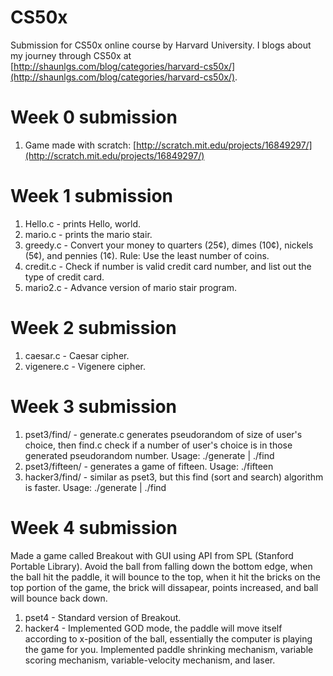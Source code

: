 CS50x
=====

Submission for CS50x online course by Harvard University. I blogs about my journey through CS50x at [http://shaunlgs.com/blog/categories/harvard-cs50x/](http://shaunlgs.com/blog/categories/harvard-cs50x/).

Week 0 submission
=================
1. Game made with scratch: [http://scratch.mit.edu/projects/16849297/](http://scratch.mit.edu/projects/16849297/)

Week 1 submission
=================
1. Hello.c - prints Hello, world.<br>
2. mario.c - prints the mario stair.<br>
3. greedy.c - Convert your money to quarters (25¢), dimes (10¢), nickels (5¢), and pennies (1¢). Rule: Use the least number of coins.<br>
4. credit.c - Check if number is valid credit card number, and list out the type of credit card.<br>
5. mario2.c - Advance version of mario stair program.<br>

Week 2 submission
=================
1. caesar.c - Caesar cipher.<br>
2. vigenere.c - Vigenere cipher.<br>

Week 3 submission
=================
1. pset3/find/ - generate.c generates pseudorandom of size of user's choice, then find.c check if a number of user's choice is in those generated pseudorandom number. Usage: ./generate <size> <seed> | ./find <value><br>
2. pset3/fifteen/ - generates a game of fifteen. Usage: ./fifteen <size of board><br>
3. hacker3/find/ - similar as pset3, but this find (sort and search) algorithm is faster. Usage: ./generate <size> <seed> | ./find <value><br>

Week 4 submission
=================
Made a game called Breakout with GUI using API from SPL (Stanford Portable Library). Avoid the ball from falling down the bottom edge, when the ball hit the paddle, it will bounce to the top, when it hit the bricks on the top portion of the game, the brick will dissapear, points increased, and ball will bounce back down.<br>

1. pset4 - Standard version of Breakout.<br>
2. hacker4 - Implemented GOD mode, the paddle will move itself according to x-position of the ball, essentially the computer is playing the game for you. Implemented paddle shrinking mechanism, variable scoring mechanism, variable-velocity mechanism, and laser.<br>

